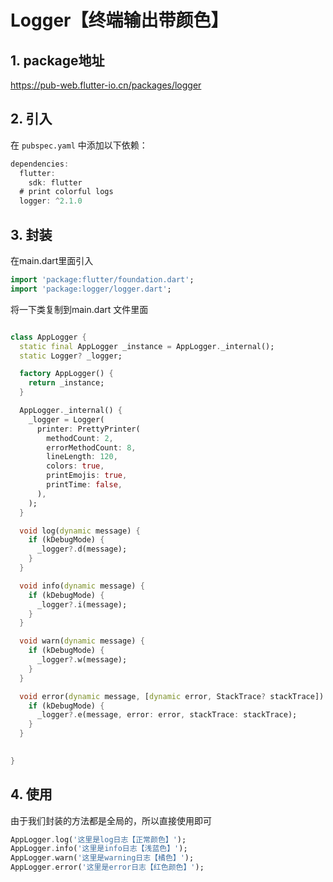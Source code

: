 # Logger【终端输出带颜色】

## 1. package地址

https://pub-web.flutter-io.cn/packages/logger

## 2. 引入

在 `pubspec.yaml` 中添加以下依赖：

```dart
dependencies:
  flutter:
    sdk: flutter
  # print colorful logs
  logger: ^2.1.0
```
## 3. 封装
在main.dart里面引入

```dart
import 'package:flutter/foundation.dart';
import 'package:logger/logger.dart';
```

将一下类复制到main.dart 文件里面

```dart

class AppLogger {
  static final AppLogger _instance = AppLogger._internal();
  static Logger? _logger;

  factory AppLogger() {
    return _instance;
  }

  AppLogger._internal() {
    _logger = Logger(
      printer: PrettyPrinter(
        methodCount: 2,
        errorMethodCount: 8,
        lineLength: 120,
        colors: true,
        printEmojis: true,
        printTime: false,
      ),
    );
  }

  void log(dynamic message) {
    if (kDebugMode) {
      _logger?.d(message);
    }
  }

  void info(dynamic message) {
    if (kDebugMode) {
      _logger?.i(message);
    }
  }

  void warn(dynamic message) {
    if (kDebugMode) {
      _logger?.w(message);
    }
  }

  void error(dynamic message, [dynamic error, StackTrace? stackTrace]) {
    if (kDebugMode) {
      _logger?.e(message, error: error, stackTrace: stackTrace);
    }
  }

  
}
```

## 4. 使用

由于我们封装的方法都是全局的，所以直接使用即可

```dart
AppLogger.log('这里是log日志【正常颜色】');
AppLogger.info('这里是info日志【浅蓝色】');
AppLogger.warn('这里是warning日志【橘色】');
AppLogger.error('这里是error日志【红色颜色】');
```
